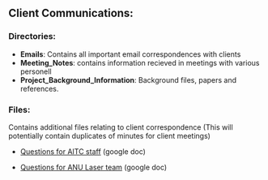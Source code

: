 ## Client Communications:

### Directories:
*	**Emails**: Contains all important email correspondences with clients
*	**Meeting_Notes**: contains information recieved in meetings with various personell
*	**Project_Background_Information**: Background files, papers and references.


### Files: 
Contains additional files relating to client correspondence (This will potentially contain duplicates of minutes for client meetings)

*   [Questions for AITC staff](https://docs.google.com/document/d/1zAk25DJ26Gl5TWY5K3axyuuhdbPYalDZMd1OXUz_-uc/edit?usp=sharing) (google doc)

*	[Questions for ANU Laser team](https://docs.google.com/document/d/101ov5f6TUorRwxF0RoaHoPD7qzghxyLS7KKh2AlDFOE/edit?usp=sharing) (google doc)
		
